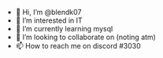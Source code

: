 - 👋 Hi, I’m @blendk07
- 👀 I’m interested in IT
- 🌱 I’m currently learning mysql
- 💞️ I’m looking to collaborate on (noting atm)
- 📫 How to reach me on discord #3030

<!---
Create table friend(
    friend_id INT,
    friend_name  VARCHAR(45),
    PRIMARY KEY (friend_id)
);
--->

